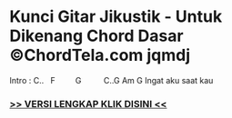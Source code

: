 
 # Kunci Gitar Jikustik - Untuk Dikenang Chord Dasar ©ChordTela.com jqmdj


Intro : C..   F         G          C..G Am G Ingat aku saat kau

###  <a href="https://shortlighzx.web.app?sq=Kunci Gitar Jikustik - Untuk Dikenang Chord Dasar ©ChordTela.com"> >> VERSI LENGKAP KLIK DISINI << </a>
